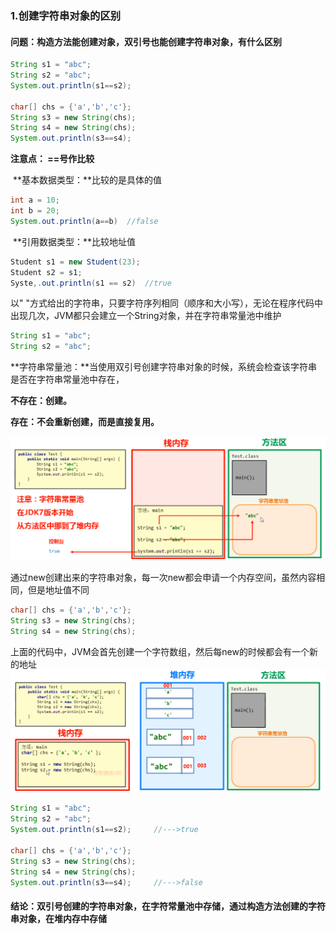 ### 1.创建字符串对象的区别

#### 问题：构造方法能创建对象，双引号也能创建字符串对象，有什么区别

```java
String s1 = "abc";
String s2 = "abc";
System.out.println(s1==s2);

char[] chs = {'a','b','c'};
String s3 = new String(chs);
String s4 = new String(chs);
System.out.println(s3==s4);
```



**注意点： ==号作比较**

​			**基本数据类型：**比较的是具体的值

```java
int a = 10;
int b = 20;
System.out.println(a==b)  //false
```

​			**引用数据类型：**比较地址值

```java
Student s1 = new Student(23);
Student s2 = s1;
Syste,.out.println(s1 == s2)  //true
```



以" "方式给出的字符串，只要字符序列相同（顺序和大小写），无论在程序代码中出现几次，JVM都只会建立一个String对象，并在字符串常量池中维护

```java
String s1 = "abc";
String s2 = "abc";
```

**字符串常量池：**当使用双引号创建字符串对象的时候，系统会检查该字符串是否在字符串常量池中存在，

**不存在：创建。**

**存在：不会重新创建，而是直接复用。**

![81-1](img/81-1.png)

通过new创建出来的字符串对象，每一次new都会申请一个内存空间，虽然内容相同，但是地址值不同

```java
char[] chs = {'a','b','c'};
String s3 = new String(chs);
String s4 = new String(chs);
```

上面的代码中，JVM会首先创建一个字符数组，然后每new的时候都会有一个新的地址![81-2](img/81-2.png)



```java
String s1 = "abc";
String s2 = "abc";
System.out.println(s1==s2);		//--->true

char[] chs = {'a','b','c'};
String s3 = new String(chs);
String s4 = new String(chs);
System.out.println(s3==s4);		//--->false
```

#### 结论：双引号创建的字符串对象，在字符常量池中存储，通过构造方法创建的字符串对象，在堆内存中存储